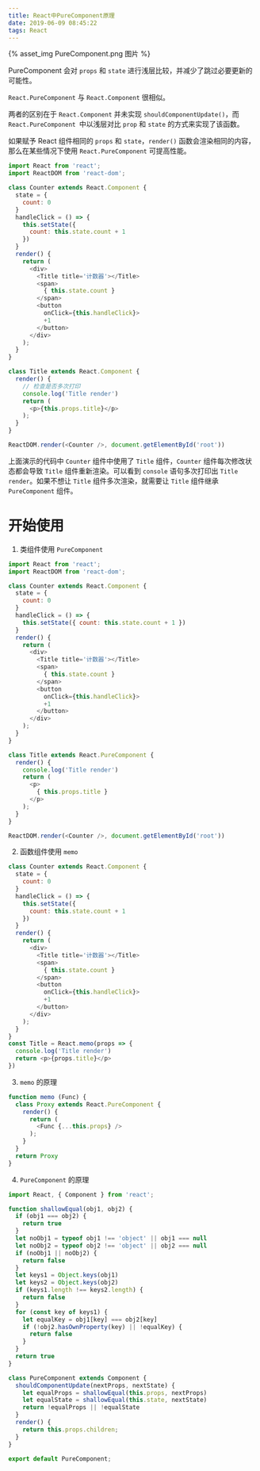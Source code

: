 ```yaml
---
title: React中PureComponent原理
date: 2019-06-09 08:45:22
tags: React
---
```

{% asset_img PureComponent.png 图片 %}

PureComponent  会对 `props` 和 `state` 进行浅层比较，并减少了跳过必要更新的可能性。

`React.PureComponent` 与 `React.Component` 很相似。

两者的区别在于 `React.Component` 并未实现 `shouldComponentUpdate()`，而 `React.PureComponent `中以浅层对比 `prop` 和 `state` 的方式来实现了该函数。

<!-- more -->

如果赋予 React 组件相同的 `props` 和 `state`，`render()` 函数会渲染相同的内容，那么在某些情况下使用 `React.PureComponent` 可提高性能。

```js
import React from 'react';
import ReactDOM from 'react-dom';

class Counter extends React.Component {
  state = {
    count: 0
  }
  handleClick = () => {
    this.setState({
      count: this.state.count + 1
    })
  }
  render() {
    return (
      <div>
        <Title title='计数器'></Title>
        <span>
          { this.state.count }
        </span>
        <button
          onClick={this.handleClick}>
          +1
        </button>
      </div>
    );
  }
}

class Title extends React.Component {
  render() {
    // 检查是否多次打印
    console.log('Title render')
    return (
      <p>{this.props.title}</p>
    );
  }
}

ReactDOM.render(<Counter />, document.getElementById('root'))
```
上面演示的代码中 `Counter` 组件中使用了 `Title` 组件，`Counter` 组件每次修改状态都会导致 `Title` 组件重新渲染。可以看到 `console` 语句多次打印出 `Title render`。如果不想让 `Title` 组件多次渲染，就需要让 `Title` 组件继承 `PureComponent` 组件。
# 开始使用

1. 类组件使用 `PureComponent`

```js
import React from 'react';
import ReactDOM from 'react-dom';

class Counter extends React.Component {
  state = {
    count: 0
  }
  handleClick = () => {
    this.setState({ count: this.state.count + 1 })
  }
  render() {
    return (
      <div>
        <Title title='计数器'></Title>
        <span>
          { this.state.count }
        </span>
        <button
          onClick={this.handleClick}>
          +1
        </button>
      </div>
    );
  }
}

class Title extends React.PureComponent {
  render() {
    console.log('Title render')
    return (
      <p>
        { this.props.title }
      </p>
    );
  }
}

ReactDOM.render(<Counter />, document.getElementById('root'))
```
2. 函数组件使用 `memo`

```js
class Counter extends React.Component {
  state = {
    count: 0
  }
  handleClick = () => {
    this.setState({
      count: this.state.count + 1
    })
  }
  render() {
    return (
      <div>
        <Title title='计数器'></Title>
        <span>
          { this.state.count }
        </span>
        <button
          onClick={this.handleClick}>
          +1
        </button>
      </div>
    );
  }
}
const Title = React.memo(props => {
  console.log('Title render')
  return <p>{props.title}</p>
})
```

3. `memo` 的原理

```js
function memo (Func) {
  class Proxy extends React.PureComponent {
    render() {
      return (
        <Func {...this.props} />
      );
    }
  }
  return Proxy
}
```

4. `PureComponent` 的原理

```js
import React, { Component } from 'react';

function shallowEqual(obj1, obj2) {
  if (obj1 === obj2) {
    return true
  }
  let noObj1 = typeof obj1 !== 'object' || obj1 === null
  let noObj2 = typeof obj2 !== 'object' || obj2 === null
  if (noObj1 || noObj2) {
    return false
  }
  let keys1 = Object.keys(obj1)
  let keys2 = Object.keys(obj2)
  if (keys1.length !== keys2.length) {
    return false
  }
  for (const key of keys1) {
    let equalKey = obj1[key] === obj2[key]
    if (!obj2.hasOwnProperty(key) || !equalKey) {
      return false
    }
  }
  return true
}

class PureComponent extends Component {
  shouldComponentUpdate(nextProps, nextState) {
    let equalProps = shallowEqual(this.props, nextProps)
    let equalState = shallowEqual(this.state, nextState)
    return !equalProps || !equalState
  }
  render() {
    return this.props.children;
  }
}

export default PureComponent;
```

